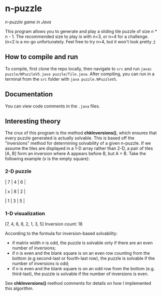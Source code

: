 # n-puzzle
<i>n-puzzle game in Java</i>

This program allows you to generate and play a sliding tile puzzle of size n * n - 1. The recommended size to play is with n=3, or n=4 for a challenge. (n<2 is a no-go unfortunately. Feel free to try n>4, but it won't look pretty ;)

## How to compile and run
To compile, first clone the repo locally, then navigate to `src` and run `javac puzzle/NPuzzleV5.java puzzle/Tile.java`.
After compiling, you can run in a terminal from the `src` folder with `java puzzle.NPuzzleV5`.

## Documentation
You can view code comments in the `.java` files.

## Interesting theory
The crux of this program is the method **chkInversions()**, which ensures that every puzzle generated is actually solvable. This is based off the "inversions" method for determining solvability of a given n-puzzle. If we assume the tiles are displayed in a 1-D array rather than 2-D, a pair of tiles [A, B] form an inversion where A appears before B, but A > B. Take the following example (x is the empty square):
### 2-D puzzle
| 7 | 4 | 6 |

| x | 8 | 2 |

| 1 | 3 | 5 |

### 1-D visualization
[7, 4, 6, 8, 2, 1, 3, 5]
Inversion count: 18

According to the formula for inversion-based solvability:
* if matrix width *n* is odd, the puzzle is solvable only if there are an even number of inversions;
* if *n* is even and the blank square is on an even row counting from the bottom (e.g second-last or fourth-last row), the puzzle is solvable if the number of inversions is odd;
* if *n* is even and the blank square is on an odd row from the bottom (e.g. third-last), the puzzle is solvable if the number of inversions is even.

See **chkInversions()** method comments for details on how I implemented this algorithm. 
